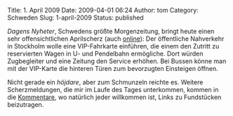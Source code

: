 Title: 1. April 2009
Date: 2009-04-01 06:24
Author: tom
Category: Schweden
Slug: 1-april-2009
Status: published

*Dagens Nyheter*, Schwedens größte Morgenzeitung, bringt heute einen
sehr offensichtlichen Aprilscherz (auch
[online](http://dn.se/sthlm/sls-nya-graddfil-ger-sittplats-och-fortur-1.834937)):
Der öffentliche Nahverkehr in Stockholm wolle eine VIP-Fahrkarte
einführen, die einem den Zutritt zu reservierten Wagen in U- und
Pendelbahn ermögliche. Dort würden Zugbegleiter und eine Zeitung den
Service erhöhen. Bei Bussen könne man mit der VIP-Karte die hinteren
Türen zum bevorzugten Einsteigen öffnen.

Nicht gerade ein *höjdare*, aber zum Schmunzeln reichte es. Weitere
Scherzmeldungen, die mir im Laufe des Tages unterkommen, kommen in die
[Kommentare](http://www.fiket.de/2009/04/01/1-april-2009/#comments), wo
natürlich jeder willkommen ist, Links zu Fundstücken beizutragen.

